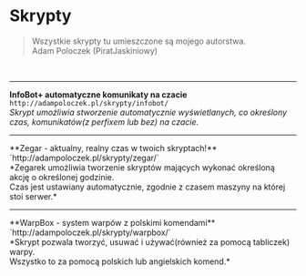 Skrypty
=======

>Wszystkie skrypty tu umieszczone są mojego autorstwa.<br>
>Adam Poloczek (PiratJaskiniowy)


<br><hr>
**InfoBot+ automatyczne komunikaty na czacie**<br>
`http://adampoloczek.pl/skrypty/infobot/`<br>
*Skrypt umożliwia stworzenie automatycznie wyświetlanych, co określony czas, komunikatów(z perfixem lub bez) na czacie.*
<hr>
**Zegar - aktualny, realny czas w twoich skryptach!**<br>
`http://adampoloczek.pl/skrypty/zegar/`<br>
*Zegarek umożliwia tworzenie skryptów mających wykonać określoną akcję o określonej godzinie.<br>
Czas jest ustawiany automatycznie, zgodnie z czasem maszyny na której stoi serwer.*
<hr>
**WarpBox - system warpów z polskimi komendami**<br>
`http://adampoloczek.pl/skrypty/warpbox/`<br>
*Skrypt pozwala tworzyć, usuwać i używać(również za pomocą tabliczek) warpy.<br>
Wszystko to za pomocą polskich lub angielskich komend.*
